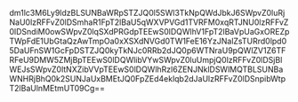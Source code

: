 dm1lc3M6Ly9ldzBLSUNBaWRpSTZJQ0l5SWl3TkNpQWdJbkJ6SWpvZ0luRjNaU0lzRFFvZ0lDSmhaR1FpT2lBaU5qWXVPVGd1TVRFM0xqRTJNU0lzRFFvZ0lDSndiM0owSWpvZ0lqSXdPRGdpTEEwS0lDQWlhV1FpT2lBaVpUaGxOREZpTWpFdE1UbGtaQzAwTmpOa0xXSXdNVGd0TW1FeE16YzJNalZsTURrd0lpd05DaUFnSW1GcFpDSTZJQ0kyTkNJc0RRb2dJQ0p6WTNraU9pQWlZV1Z6TFRFeU9DMW5ZMjBpTEEwS0lDQWlibVYwSWpvZ0luUmpjQ0lzRFFvZ0lDSjBlWEJsSWpvZ0ltNXZibVVpTEEwS0lDQWlhRzl6ZENJNklDSWlMQTBLSUNBaWNHRjBhQ0k2SUNJaUxBMEtJQ0FpZEd4eklqb2dJaUlzRFFvZ0lDSnpibWtpT2lBaUlnMEtmUT09Cg==
